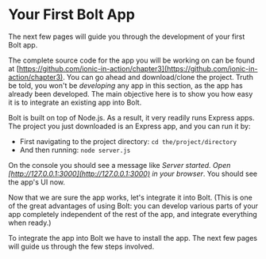 # Your First Bolt App

The next few pages will guide you through the development of your first Bolt app.

The complete source code for the app you will be working on can be found at  [https://github.com/ionic-in-action/chapter3](https://github.com/ionic-in-action/chapter3). You can go ahead and download/clone the project. Truth be told, you won't be _developing_ any app in this section, as the app has already been developed. The main objective here is to show you how easy it is to integrate an existing app into Bolt.

Bolt is built on top of Node.js. As a result, it very readily runs Express apps. The project you just downloaded is an Express app, and you can run it by:

* First navigating to the project directory: `cd the/project/directory`
* And then running: `node server.js`

On the console you should see a message like _Server started. Open _[http://127.0.0.1:3000](http://127.0.0.1:3000)_ in your browser_. You should see the app's UI now.

Now that we are sure the app works, let's integrate it into Bolt. \(This is one of the great advantages of using Bolt: you can develop various parts of your app completely independent of the rest of the app, and integrate everything when ready.\)

To integrate the app into Bolt we have to install the app. The next few pages will guide us through the few steps involved.

